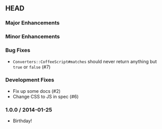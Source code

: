 ## HEAD

### Major Enhancements

### Minor Enhancements

### Bug Fixes

  * `Converters::CoffeeScript#matches` should never return anything but `true` or `false` (#7)

### Development Fixes

  * Fix up some docs (#2)
  * Change CSS to JS in spec (#6)

### 1.0.0 / 2014-01-25

  * Birthday!
